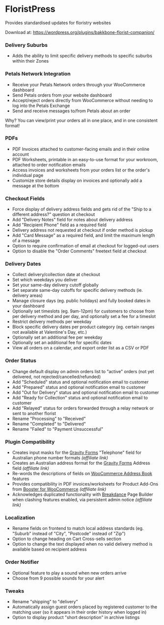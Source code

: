 # FloristPress
Provides standardised updates for floristry websites

Download at: https://wordpress.org/plugins/bakkbone-florist-companion/

### Delivery Suburbs

* Adds the ability to limit specific delivery methods to specific suburbs within their Zones

### Petals Network Integration

* Receive your Petals Network orders through your WooCommerce dashboard
* Send Petals orders from your website dashboard
* Accept/reject orders directly from WooCommerce without needing to log into the Petals Exchange
* Send and receive messages to/from Petals about an order

Why? You can view/print your orders all in one place, and in one consistent format!

### PDFs

* PDF Invoices attached to customer-facing emails and in their online account
* PDF Worksheets, printable in an easy-to-use format for your workroom, attached to order notification emails
* Access invoices and worksheets from your orders list or the order's individual page
* Customize store details display on invoices and optionally add a message at the bottom

### Checkout Fields

* Force display of delivery address fields and gets rid of the "Ship to a different address?" question at checkout
* Add "Delivery Notes" field for notes about delivery address
* Add "Recipient Phone" field as a required field
* Delivery address not requested at checkout if order method is pickup
* Add "Card Message" as a required field, and limit the maximum length of a message
* Option to require confirmation of email at checkout for logged-out users
* Option to disable the "Order Comments" freetext field at checkout

### Delivery Dates

* Collect delivery/collection date at checkout
* Set which weekdays you deliver
* Set your same-day delivery cutoff globally
* Set separate same-day cutoffs for specific delivery methods (ie. delivery areas)
* Manage closure days (eg. public holidays) and fully booked dates in your dashboard
* Optionally set timeslots (eg. 9am-12pm) for customers to choose from per delivery method and per day, and optionally set a fee for a timeslot
* Restrict delivery methods per weekday
* Block specific delivery dates per product category (eg. certain ranges not available at Valentine's Day, etc.)
* Optionally set an additional fee per weekday
* Optionally set an additional fee for specific dates
* View all orders on a calendar, and export order list as a CSV or PDF

### Order Status

* Change default display on admin orders list to "active" orders (not yet delivered, not rejected/cancelled/refunded)
* Add "Scheduled" status and optional notification email to customer
* Add "Prepared" status and optional notification email to customer
* Add "Out for Delivery" status and optional notification email to customer
* Add "Ready for Collection" status and optional notification email to customer
* Add "Relayed" status for orders forwarded through a relay network or sent to another florist
* Rename "Processing" to "Received"
* Rename "Completed" to "Delivered"
* Rename "Failed" to "Payment Unsuccessful"

### Plugin Compatibility

* Creates input masks for the [Gravity Forms](https://rocketgenius.pxf.io/bakkbone) "Telephone" field for Australian phone number formats _(affiliate link)_
* Creates an Australian address format for the [Gravity Forms](https://rocketgenius.pxf.io/bakkbone) Address field _(affiliate link)_
* Re-words the descriptions of fields on [WooCommerce Address Book](https://wordpress.org/plugins/woo-address-book/) features
* Provides compatibility in PDF invoices/worksheets for Product Add-Ons from [Booster for WooCommerce](https://booster.io/buy-booster?campaign=bkf&btr=bakkbone) _(affiliate link)_
* Acknowledges duplicated functionality with [Breakdance](https://breakdance.com/ref/357/) Page Builder when clashing features enabled, via persistent admin notice _(affiliate link)_

### Localization

* Rename fields on frontend to match local address standards (eg. "Suburb" instead of "City", "Postcode" instead of "Zip")
* Option to change heading on Cart Cross-sells section
* Option to change the text displayed when no valid delivery method is available based on recipient address

### Order Notifier

* Optional feature to play a sound when new orders arrive
* Choose from 9 possible sounds for your alert

### Tweaks

* Rename "shipping" to "delivery"
* Automatically assign guest orders placed by registered customer to the matching user (so it appears in their order history when logged in)
* Option to display product "short description" in archive listings
